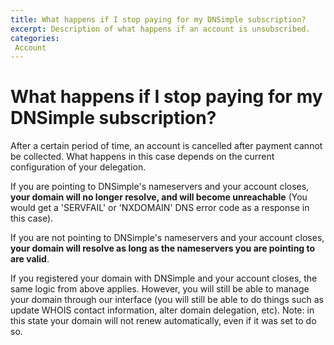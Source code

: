 ```yaml
---
title: What happens if I stop paying for my DNSimple subscription?
excerpt: Description of what happens if an account is unsubscribed. 
categories:
 Account
---
```


# What happens if I stop paying for my DNSimple subscription?

After a certain period of time, an account is cancelled after payment cannot be collected. What happens in this case depends on the current configuration of your delegation. 

If you are pointing to DNSimple's nameservers and your account closes, **your domain will no longer resolve, and will become unreachable** (You would get a 'SERVFAIL' or 'NXDOMAIN' DNS error code as a response in this case). 

If you are not pointing to DNSimple's nameservers and your account closes, **your domain will resolve as long as the nameservers you are pointing to are valid**. 

If you registered your domain with DNSimple and your account closes, the same logic from above applies. However, you will still be able to manage your domain through our interface (you will still be able to do things such as update WHOIS contact information, alter domain delegation, etc). Note: in this state your domain will not renew automatically, even if it was set to do so.
